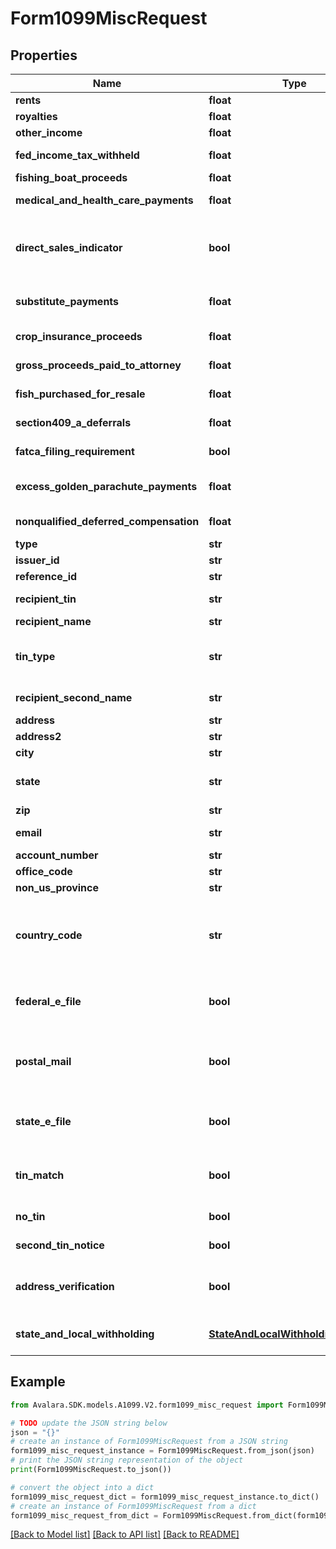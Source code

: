 # Form1099MiscRequest


## Properties

Name | Type | Description | Notes
------------ | ------------- | ------------- | -------------
**rents** | **float** | Rents | [optional] 
**royalties** | **float** | Royalties | [optional] 
**other_income** | **float** | Other income | [optional] 
**fed_income_tax_withheld** | **float** | Federal income tax withheld | [optional] 
**fishing_boat_proceeds** | **float** | Fishing boat proceeds | [optional] 
**medical_and_health_care_payments** | **float** | Medical and health care payments | [optional] 
**direct_sales_indicator** | **bool** | Payer made direct sales totaling $5,000 or more of consumer products to recipient for resale | [optional] 
**substitute_payments** | **float** | Substitute payments in lieu of dividends or interest | [optional] 
**crop_insurance_proceeds** | **float** | Crop insurance proceeds | [optional] 
**gross_proceeds_paid_to_attorney** | **float** | Gross proceeds paid to an attorney | [optional] 
**fish_purchased_for_resale** | **float** | Fish purchased for resale | [optional] 
**section409_a_deferrals** | **float** | Section 409A deferrals | [optional] 
**fatca_filing_requirement** | **bool** | FATCA filing requirement | [optional] 
**excess_golden_parachute_payments** | **float** | (Legacy field) Excess golden parachute payments | [optional] 
**nonqualified_deferred_compensation** | **float** | Nonqualified deferred compensation | [optional] 
**type** | **str** |  | [optional] 
**issuer_id** | **str** | Issuer ID | [optional] 
**reference_id** | **str** | Reference ID | [optional] 
**recipient_tin** | **str** | Recipient Tax ID Number | [optional] 
**recipient_name** | **str** | Recipient name | [optional] 
**tin_type** | **str** | Type of TIN (Tax ID Number). Will be one of:  * SSN  * EIN  * ITIN  * ATIN | [optional] 
**recipient_second_name** | **str** | Recipient second name | [optional] 
**address** | **str** | Address | 
**address2** | **str** | Address line 2 | [optional] 
**city** | **str** | City | 
**state** | **str** | US state. Required if CountryCode is \&quot;US\&quot;. | [optional] 
**zip** | **str** | Zip/postal code | [optional] 
**email** | **str** | Recipient email address | [optional] 
**account_number** | **str** | Account number | [optional] 
**office_code** | **str** | Office code | [optional] 
**non_us_province** | **str** | Foreign province | [optional] 
**country_code** | **str** | Country code, as defined at https://www.irs.gov/e-file-providers/country-codes | 
**federal_e_file** | **bool** | Boolean indicating that federal e-filing should be scheduled for this form | [optional] 
**postal_mail** | **bool** | Boolean indicating that postal mailing to the recipient should be scheduled for this form | [optional] 
**state_e_file** | **bool** | Boolean indicating that state e-filing should be scheduled for this form | [optional] 
**tin_match** | **bool** | Boolean indicating that TIN Matching should be scheduled for this form | [optional] 
**no_tin** | **bool** | Indicates whether the recipient has no TIN | [optional] 
**second_tin_notice** | **bool** | Second TIN notice in three years | [optional] 
**address_verification** | **bool** | Boolean indicating that address verification should be scheduled for this form | [optional] 
**state_and_local_withholding** | [**StateAndLocalWithholdingRequest**](StateAndLocalWithholdingRequest.md) | State and local withholding information | [optional] 

## Example

```python
from Avalara.SDK.models.A1099.V2.form1099_misc_request import Form1099MiscRequest

# TODO update the JSON string below
json = "{}"
# create an instance of Form1099MiscRequest from a JSON string
form1099_misc_request_instance = Form1099MiscRequest.from_json(json)
# print the JSON string representation of the object
print(Form1099MiscRequest.to_json())

# convert the object into a dict
form1099_misc_request_dict = form1099_misc_request_instance.to_dict()
# create an instance of Form1099MiscRequest from a dict
form1099_misc_request_from_dict = Form1099MiscRequest.from_dict(form1099_misc_request_dict)
```
[[Back to Model list]](../README.md#documentation-for-models) [[Back to API list]](../README.md#documentation-for-api-endpoints) [[Back to README]](../README.md)


